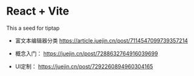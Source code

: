 # React + Vite

This a seed for tiptap

- 富文本编辑器分类
https://article.juejin.cn/post/7114547099739357214

- 概念入门：
https://juejin.cn/post/7288632764916039699

- UI定制：
https://juejin.cn/post/7292260894960304165



